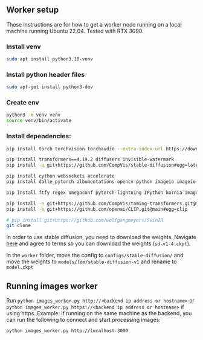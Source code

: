 ## Worker setup

These instructions are for how to get a worker node running on a local machine running Ubuntu 22.04. Tested with RTX 3090.

### Install venv

```sh
sudo apt install python3.10-venv
```

### Install python header files

```sh
sudo apt-get install python3-dev
```

### Create env

```sh
python3 -m venv venv
source venv/bin/activate
```

### Install dependencies:

```sh
pip install torch torchvision torchaudio --extra-index-url https://download.pytorch.org/whl/cu113

pip install transformers==4.19.2 diffusers invisible-watermark
pip install -e git+https://github.com/CompVis/stable-diffusion#egg=latent-diffusion

pip install cython websockets accelerate
pip install dalle_pytorch albumentations opencv-python imageio imageio-ffmpeg pytorch-lightning omegaconf test-tube streamlit einops torch-fidelity transformers

pip install ftfy regex omegaconf pytorch-lightning IPython kornia imageio imageio-ffmpeg einops torch_optimizer requests cog timm numpy opencv-python-headless pillow

pip install -e git+https://github.com/CompVis/taming-transformers.git@master#egg=taming-transformers
pip install -e git+https://github.com/openai/CLIP.git@main#egg=clip

# pip install git+https://github.com/wolfgangmeyers/SwinIR
git clone  

```

In order to use stable diffusion, you need to download the weights. Navigate
[here](https://huggingface.co/CompVis/stable-diffusion-v-1-4-original) and agree to terms so you can download the weights (`sd-v1-4.ckpt`).

In the `worker` folder, move the config to `configs/stable-diffusion/` and
move the weights to `models/ldm/stable-diffusion-v1` and rename to `model.ckpt`

## Running images worker

Run `python images_worker.py http://<backend ip address or hostname>` or `python images_worker.py https://<backend ip address or hostname>` if using https. Example: if running on the same machine as the backend, you can run the following to connect and start processing images:

```shell
python images_worker.py http://localhost:3000
```
